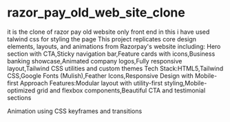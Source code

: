 # razor_pay_old_web_site_clone
it is the clone of razor pay old website only front end in this i have used talwind css for styling the page 
This project replicates core design elements, layouts, and animations from Razorpay's website including:
Hero section with CTA,Sticky navigation bar,Feature cards with icons,Business banking showcase,Animated company logos,Fully responsive layout,Tailwind CSS utilities and custom themes
Tech Stack:HTML5,Tailwind CSS,Google Fonts (Mulish),Feather Icons,Responsive Design with Mobile-first Approach
Features:Modular layout with utility-first styling,Mobile-optimized grid and flexbox components,Beautiful CTA and testimonial sections
























 







Animation using CSS keyframes and transitions
